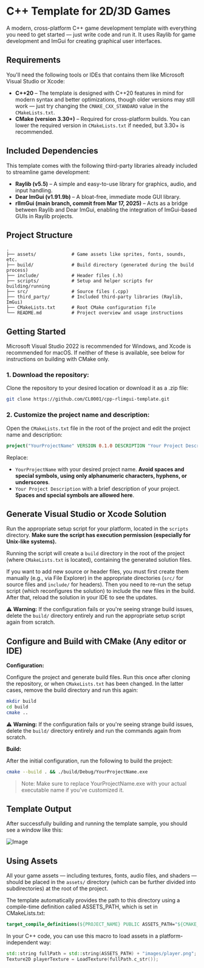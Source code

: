 # C++ Template for 2D/3D Games

A modern, cross-platform C++ game development template with everything you need to get started — just write code and run it. It uses Raylib for game development and ImGui for creating graphical user interfaces. 

## Requirements
You'll need the following tools or IDEs that contains them like Microsoft Visual Studio or Xcode:

- **C++20** – The template is designed with C++20 features in mind for modern syntax and better optimizations, though older versions may still work — just try changing the `CMAKE_CXX_STANDARD` value in the `CMakeLists.txt`.
- **CMake (version 3.30+)** – Required for cross-platform builds. You can lower the required version in `CMakeLists.txt` if needed, but 3.30+ is recommended.


## Included Dependencies
This template comes with the following third-party libraries already included to streamline game development:
- **Raylib (v5.5)** – A simple and easy-to-use library for graphics, audio, and input handling.
- **Dear ImGui (v1.91.9b)** – A bloat-free, immediate mode GUI library.
- **rlImGui (main branch, commit from Mar 17, 2025)** – Acts as a bridge between Raylib and Dear ImGui, enabling the integration of ImGui-based GUIs in Raylib projects.


## Project Structure
```
.
├── assets/             # Game assets like sprites, fonts, sounds, etc.
├── build/              # Build directory (generated during the build process)
├── include/            # Header files (.h)
├── scripts/            # Setup and helper scripts for building/running
├── src/                # Source files (.cpp)
├── third_party/        # Included third-party libraries (Raylib, ImGui)
├── CMakeLists.txt      # Root CMake configuration file
└── README.md           # Project overview and usage instructions
```


## Getting Started
Microsoft Visual Studio 2022 is recommended for Windows, and Xcode is recommended for macOS. If neither of these is available, see below for instructions on building with CMake only.

### 1. Download the repository:
Clone the repository to your desired location or download it as a .zip file:

```bash
git clone https://github.com/CL0001/cpp-rlimgui-template.git
```

### 2. Customize the project name and description:
Open the `CMakeLists.txt` file in the root of the project and edit the project name and description:

```cmake
project("YourProjectName" VERSION 0.1.0 DESCRIPTION "Your Project Description" LANGUAGES CXX)
```

Replace:
- `YourProjectName` with your desired project name. **Avoid spaces and special symbols, using only alphanumeric characters, hyphens, or underscores**.
- `Your Project Description` with a brief description of your project. **Spaces and special symbols are allowed here**.


## Generate Visual Studio or Xcode Solution
Run the appropriate setup script for your platform, located in the `scripts` directory. **Make sure the script has execution permission (especially for Unix-like systems).**

Running the script will create a `build` directory in the root of the project (where `CMakeLists.txt` is located), containing the generated solution files.

If you want to add new source or header files, you must first create them manually (e.g., via File Explorer) in the appropriate directories (`src/` for source files and `include/` for headers).
Then you need to re-run the setup script (which reconfigures the solution) to include the new files in the build. After that, reload the solution in your IDE to see the updates.

⚠️ **Warning:** If the configuration fails or you're seeing strange build issues, delete the `build/` directory entirely and run the appropriate setup script again from scratch.

## Configure and Build with CMake (Any editor or IDE)
**Configuration:**

Configure the project and generate build files. Run this once after cloning the repository, or when `CMakeLists.txt` has been changed. In the latter cases, remove the build directory and run this again:
```bash
mkdir build
cd build
cmake ..
```

⚠️ **Warning:** If the configuration fails or you're seeing strange build issues, delete the `build/` directory entirely and run the commands again from scratch.

**Build:**

After the initial configuration, run the following to build the project:
```bash
cmake --build . && ./build/Debug/YourProjectName.exe
```

> Note: Make sure to replace YourProjectName.exe with your actual executable name if you've customized it.

## Template Output
After successfully building and running the template sample, you should see a window like this:

![Image](https://github.com/user-attachments/assets/89b56cf9-fba1-4f6f-92ae-37dcfba9862a)

## Using Assets
All your game assets — including textures, fonts, audio files, and shaders — should be placed in the `assets/` directory (which can be further divided into subdirectories) at the root of the project.

The template automatically provides the path to this directory using a compile-time definition called ASSETS_PATH, which is set in CMakeLists.txt:
```cmake
target_compile_definitions(${PROJECT_NAME} PUBLIC ASSETS_PATH="${CMAKE_SOURCE_DIR}/assets/")
```

In your C++ code, you can use this macro to load assets in a platform-independent way:
```cpp
std::string fullPath = std::string(ASSETS_PATH) + "images/player.png";
Texture2D playerTexture = LoadTexture(fullPath.c_str());
```
